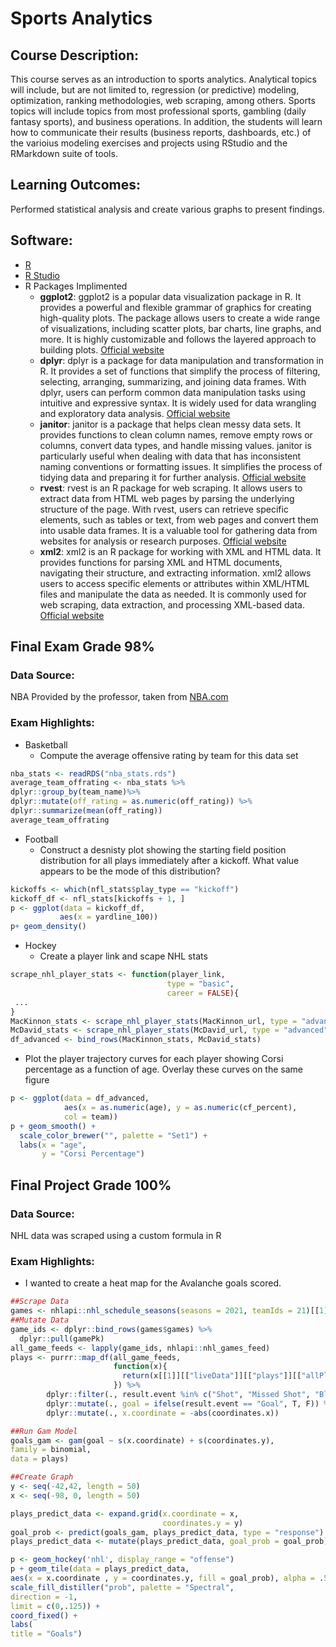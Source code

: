 # Sports Analytics

## Course Description:
This course serves as an introduction to sports analytics. Analytical topics will include, but are not limited to, regression (or
predictive) modeling, optimization, ranking methodologies, web scraping, among others. Sports topics will include topics from
most professional sports, gambling (daily fantasy sports), and business operations. In addition, the students will learn how to
communicate their results (business reports, dashboards, etc.) of the varioius modeling exercises and projects using RStudio
and the RMarkdown suite of tools.

## Learning Outcomes:
Performed statistical analysis and create various graphs to present findings.

## Software:
- [R](https://www.r-project.org/about.html)
- [R Studio](https://posit.co/products/open-source/rstudio/)
- R Packages Implimented 
  - **ggplot2**: ggplot2 is a popular data visualization package in R. It provides a powerful and flexible grammar of graphics for creating high-quality plots. The package allows users to create a wide range of visualizations, including scatter plots, bar charts, line graphs, and more. It is highly customizable and follows the layered approach to building plots. [Official website](https://ggplot2.tidyverse.org/)
  - **dplyr**: dplyr is a package for data manipulation and transformation in R. It provides a set of functions that simplify the process of filtering, selecting, arranging, summarizing, and joining data frames. With dplyr, users can perform common data manipulation tasks using intuitive and expressive syntax. It is widely used for data wrangling and exploratory data analysis. [Official website](https://dplyr.tidyverse.org/)
  - **janitor**: janitor is a package that helps clean messy data sets. It provides functions to clean column names, remove empty rows or columns, convert data types, and handle missing values. janitor is particularly useful when dealing with data that has inconsistent naming conventions or formatting issues. It simplifies the process of tidying data and preparing it for further analysis. [Official website](https://sfirke.github.io/janitor/)
  - **rvest**: rvest is an R package for web scraping. It allows users to extract data from HTML web pages by parsing the underlying structure of the page. With rvest, users can retrieve specific elements, such as tables or text, from web pages and convert them into usable data frames. It is a valuable tool for gathering data from websites for analysis or research purposes. [Official website](https://rvest.tidyverse.org/)
  - **xml2**: xml2 is an R package for working with XML and HTML data. It provides functions for parsing XML and HTML documents, navigating their structure, and extracting information. xml2 allows users to access specific elements or attributes within XML/HTML files and manipulate the data as needed. It is commonly used for web scraping, data extraction, and processing XML-based data. [Official website](https://xml2.r-lib.org/)


## Final Exam Grade 98%


### Data Source:
NBA Provided by the professor, taken from [NBA.com](NBA.com/stats)

### Exam Highlights:

- Basketball
  - Compute the average offensive rating by team for this data set
```r
nba_stats <- readRDS("nba_stats.rds")
average_team_offrating <- nba_stats %>%
dplyr::group_by(team_name)%>%
dplyr::mutate(off_rating = as.numeric(off_rating)) %>%
dplyr::summarize(mean(off_rating))
average_team_offrating
```
- Football
  - Construct a desnisty plot showing the starting field position distribution for all plays immediately after a kickoff. What value appears to be the mode of this distribution?
 ``` r
kickoffs <- which(nfl_stats$play_type == "kickoff")
kickoff_df <- nfl_stats[kickoffs + 1, ]
p <- ggplot(data = kickoff_df,
            aes(x = yardline_100))
p+ geom_density()
```
- Hockey
  - Create a player link and scape NHL stats
 ```r
 scrape_nhl_player_stats <- function(player_link, 
                                    type = "basic", 
                                    career = FALSE){
  ...
}
MacKinnon_stats <- scrape_nhl_player_stats(MacKinnon_url, type = "advanced", career = FALSE)
McDavid_stats <- scrape_nhl_player_stats(McDavid_url, type = "advanced", career = FALSE)
df_advanced <- bind_rows(MacKinnon_stats, McDavid_stats)
```
  - Plot the player trajectory curves for each player showing Corsi percentage as a function of age. Overlay these curves on the same figure
```r
p <- ggplot(data = df_advanced,
            aes(x = as.numeric(age), y = as.numeric(cf_percent),
            col = team))
p + geom_smooth() +
  scale_color_brewer("", palette = "Set1") +
  labs(x = "age",
       y = "Corsi Percentage")
```
## Final Project Grade 100%

### Data Source: 
NHL data was scraped using a custom formula in R

### Exam Highlights: 
- I wanted to create a heat map for the Avalanche goals scored. 
```r
##Scrape Data
games <- nhlapi::nhl_schedule_seasons(seasons = 2021, teamIds = 21)[[1]]$dates
##Mutate Data
game_ids <- dplyr::bind_rows(games$games) %>% 
  dplyr::pull(gamePk)
all_game_feeds <- lapply(game_ids, nhlapi::nhl_games_feed)
plays <- purrr::map_df(all_game_feeds,
                       function(x){
                         return(x[[1]][["liveData"]][["plays"]][["allPlays"]])
                       }) %>%
        dplyr::filter(., result.event %in% c("Shot", "Missed Shot", "Blocked Shot", "Goal"))%>%
        dplyr::mutate(., goal = ifelse(result.event == "Goal", T, F)) %>%
        dplyr::mutate(., x.coordinate = -abs(coordinates.x))

##Run Gam Model
goals_gam <- gam(goal ~ s(x.coordinate) + s(coordinates.y),
family = binomial,
data = plays)

##Create Graph
y <- seq(-42,42, length = 50)
x <- seq(-98, 0, length = 50)

plays_predict_data <- expand.grid(x.coordinate = x,
                                  coordinates.y = y)
goal_prob <- predict(goals_gam, plays_predict_data, type = "response")
plays_predict_data <- mutate(plays_predict_data, goal_prob = goal_prob)

p <- geom_hockey('nhl', display_range = "offense")
p + geom_tile(data = plays_predict_data,
aes(x = x.coordinate , y = coordinates.y, fill = goal_prob), alpha = .5) +
scale_fill_distiller("prob", palette = "Spectral",
direction = -1,
limit = c(0,.125)) +
coord_fixed() +
labs(
title = "Goals")
```
